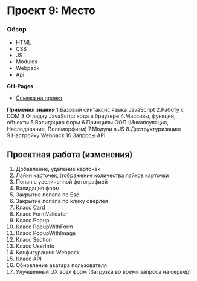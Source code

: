 # Проект 9: Место

### Обзор

- HTML
- CSS
- JS
- Modules
- Webpack
- Api

**GH-Pages**

- [Ссылка на проект](https://qwewerqwewer1.github.io/mesto/)

**Применил знания**
1.Базовый синтаксис языка JavaScript
2.Работу с DOM
3.Отладку JavaScript кода в браузере
4.Массивы, функции, объекты
5.Валидацию форм
6.Принципы ООП (Инкапсуляция, Наследование, Полиморфизм)
7.Модули в JS
8.Деструктуризацию
9.Настройку Webpack
10.Запросы API

## Проектная работа (изменения)

1. Добавление, удаление карточек
2. Лайки карточек, jтображение количества лайков карточки
3. Попап с увеличенной фотографией
4. Валидация форм
5. Закрытие попапа по Esc
6. Закрытие попапа по клику оверлея
7. Класс Card
8. Класс FormValidator
9. Класс Popup
10. Класс PopupWithForm
11. Класс PopupWithImage
12. Класс Section
13. Класс UserInfo
14. Конфигурацию Webpack
15. Класс API
16. Обновление аватара пользователя
17. Улучшенный UX всех форм (Загрузка во время запроса на сервер)
